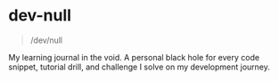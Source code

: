 # dev-null

> /dev/null

My learning journal in the void. A personal black hole for every code snippet, tutorial drill, and challenge I solve on my development journey.
